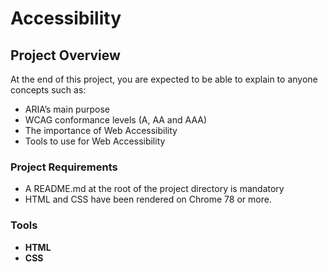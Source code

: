 # Accessibility

## Project Overview

At the end of this project, you are expected to be able to explain to anyone concepts such as:

- ARIA’s main purpose
- WCAG conformance levels (A, AA and AAA)
- The importance of Web Accessibility
- Tools to use for Web Accessibility


### Project Requirements
- A README.md at the root of the project directory is mandatory
- HTML and CSS have been rendered on Chrome 78 or more.

### Tools
- **HTML**
- **CSS**
